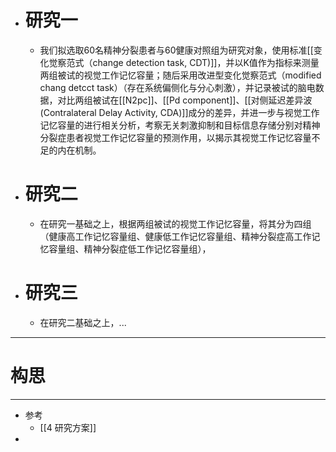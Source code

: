 - # 研究一
	- 我们拟选取60名精神分裂患者与60健康对照组为研究对象，使用标准[[变化觉察范式（change detection task, CDT)]]，并以K值作为指标来测量两组被试的视觉工作记忆容量；随后采用改进型变化觉察范式（modified chang detcct task）（存在系统偏侧化与分心刺激），并记录被试的脑电数据，对比两组被试在[[N2pc]]、[[Pd component]]、[[对侧延迟差异波 (Contralateral Delay Activity, CDA)]]成分的差异，并进一步与视觉工作记忆容量的进行相关分析，考察无关刺激抑制和目标信息存储分别对精神分裂症患者视觉工作记忆容量的预测作用，以揭示其视觉工作记忆容量不足的内在机制。
- # 研究二
	- 在研究一基础之上，根据两组被试的视觉工作记忆容量，将其分为四组（健康高工作记忆容量组、健康低工作记忆容量组、精神分裂症高工作记忆容量组、精神分裂症低工作记忆容量组），
- # 研究三
	- 在研究二基础之上，...

------
# 构思





----
- 参考
	- [[4 研究方案]]
- 